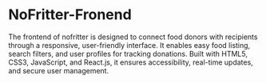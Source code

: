 # NoFritter-Fronend
The frontend of nofritter is designed to connect food donors with recipients through a responsive, user-friendly interface. It enables easy food listing, search filters, and user profiles for tracking donations. Built with HTML5, CSS3, JavaScript, and React.js, it ensures accessibility, real-time updates, and secure user management.

